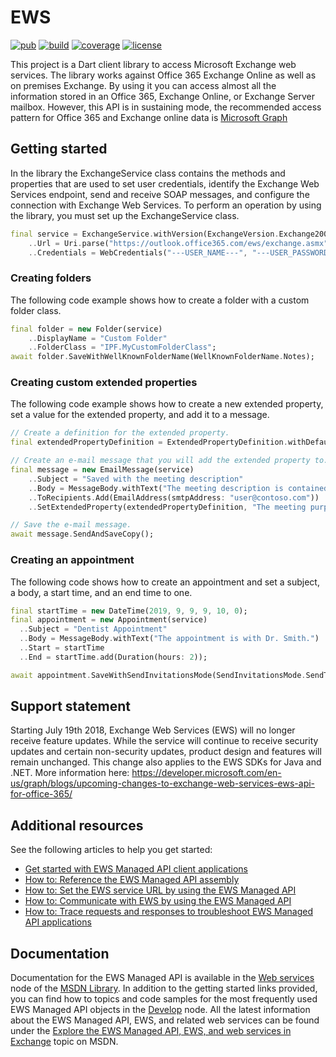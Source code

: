 # EWS

[![pub](https://img.shields.io/pub/v/ews)](https://pub.dartlang.org/packages/ews)
[![build](https://www.travis-ci.com/glynskyi/ews.svg?branch=master)](https://travis-ci.com/glynskyi/ews)
[![coverage](https://coveralls.io/repos/github/dmytro-glynskyi/ews/badge.svg?branch=master)](https://coveralls.io/github/dmytro-glynskyi/ews?branch=master)
[![license](https://img.shields.io/badge/license-MIT-blue.svg)](https://raw.githubusercontent.com/renggli/dart-xml/master/LICENSE)

This project is a Dart client library to access Microsoft Exchange web services. The library works against Office 365 Exchange Online as well as on premises Exchange.
By using it you can access almost all the information stored in an Office 365, Exchange Online, or Exchange Server mailbox.
However, this API is in sustaining mode, the recommended access pattern for Office 365 and Exchange online data is [Microsoft Graph](https://graph.microsoft.com)

## Getting started

In the library the ExchangeService class contains the methods and properties that are used to set user credentials, identify the Exchange Web Services endpoint, send and receive SOAP messages, and configure the connection with Exchange Web Services.
To perform an operation by using the library, you must set up the ExchangeService class.

```Dart
final service = ExchangeService.withVersion(ExchangeVersion.Exchange2007_SP1)
    ..Url = Uri.parse("https://outlook.office365.com/ews/exchange.asmx")
    ..Credentials = WebCredentials("---USER_NAME---", "---USER_PASSWORD---", "---USER_DOMAIN---");
```

### Creating folders

The following code example shows how to create a folder with a custom folder class.

```Dart
final folder = new Folder(service)
    ..DisplayName = "Custom Folder"
    ..FolderClass = "IPF.MyCustomFolderClass";
await folder.SaveWithWellKnownFolderName(WellKnownFolderName.Notes);
```

### Creating custom extended properties 

The following code example shows how to create a new extended property, set a value for the extended property, and add it to a message.

```Dart
// Create a definition for the extended property.
final extendedPropertyDefinition = ExtendedPropertyDefinition.withDefaultPropertySetAndName(DefaultExtendedPropertySet.Common, "custom:MeetingDescription", MapiPropertyType.String);

// Create an e-mail message that you will add the extended property to.
final message = new EmailMessage(service)
    ..Subject = "Saved with the meeting description"
    ..Body = MessageBody.withText("The meeting description is contained within the extended property.")
    ..ToRecipients.Add(EmailAddress(smtpAddress: "user@contoso.com"))
    ..SetExtendedProperty(extendedPropertyDefinition, "The meeting purpose is make the right decision");

// Save the e-mail message.
await message.SendAndSaveCopy();
```

### Creating an appointment

The following code shows how to create an appointment and set a subject, a body, a start time, and an end time to one.

```Dart
final startTime = new DateTime(2019, 9, 9, 9, 10, 0);
final appointment = new Appointment(service)
  ..Subject = "Dentist Appointment"
  ..Body = MessageBody.withText("The appointment is with Dr. Smith.")
  ..Start = startTime
  ..End = startTime.add(Duration(hours: 2));

await appointment.SaveWithSendInvitationsMode(SendInvitationsMode.SendToNone);
```

## Support statement

Starting July 19th 2018, Exchange Web Services (EWS) will no longer receive feature updates. While the service will continue to receive security updates and certain non-security updates, product design and features will remain unchanged. This change also applies to the EWS SDKs for Java and .NET. More information here: https://developer.microsoft.com/en-us/graph/blogs/upcoming-changes-to-exchange-web-services-ews-api-for-office-365/

## Additional resources

See the following articles to help you get started:
- [Get started with EWS Managed API client applications](https://docs.microsoft.com/en-us/exchange/client-developer/exchange-web-services/get-started-with-ews-managed-api-client-applications)
- [How to: Reference the EWS Managed API assembly](https://docs.microsoft.com/en-us/exchange/client-developer/exchange-web-services/how-to-reference-the-ews-managed-api-assembly)
- [How to: Set the EWS service URL by using the EWS Managed API](https://docs.microsoft.com/en-us/exchange/client-developer/exchange-web-services/how-to-set-the-ews-service-url-by-using-the-ews-managed-api)
- [How to: Communicate with EWS by using the EWS Managed API](https://docs.microsoft.com/en-us/exchange/client-developer/exchange-web-services/how-to-communicate-with-ews-by-using-the-ews-managed-api)
- [How to: Trace requests and responses to troubleshoot EWS Managed API applications](https://docs.microsoft.com/en-us/exchange/client-developer/exchange-web-services/how-to-trace-requests-responses-to-troubleshoot-ews-managed-api-applications)

## Documentation

Documentation for the EWS Managed API is available in the [Web services](https://docs.microsoft.com/en-us/exchange/client-developer/exchange-web-services/explore-the-ews-managed-api-ews-and-web-services-in-exchange) node of the [MSDN Library](https://docs.microsoft.com/en-us/).
In addition to the getting started links provided, you can find how to topics and code samples for the most frequently used EWS Managed API objects in the [Develop](https://docs.microsoft.com/en-us/exchange/client-developer/exchange-web-services/develop-web-service-clients-for-exchange) node. All the latest information about the EWS Managed API, EWS, and related web services can be found under the [Explore the EWS Managed API, EWS, and web services in Exchange](https://docs.microsoft.com/en-us/exchange/client-developer/exchange-web-services/explore-the-ews-managed-api-ews-and-web-services-in-exchange) topic on MSDN.